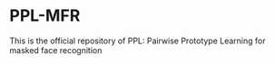# PPL-MFR
This is the official repository of PPL: Pairwise Prototype Learning for masked face recognition
